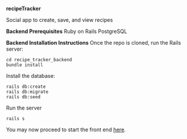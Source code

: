 **recipeTracker**

Social app to create, save, and view recipes

**Backend Prerequisites**
Ruby on Rails
PostgreSQL

**Backend Installation Instructions**
Once the repo is cloned, run the Rails server:
```
cd recipe_tracker_backend
bundle install
```

Install the database:

```
rails db:create
rails db:migrate
rails db:seed
```

Run the server
```
rails s
```

You may now proceed to start the front end [here](https://github.com/catd825/recipe_app_frontend).


